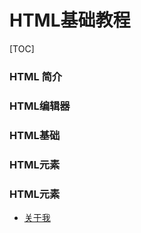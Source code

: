# HTML基础教程

[TOC]





### HTML 简介

### HTML编辑器

### HTML基础

### HTML元素

### HTML元素





















- <a href="https://www.likui.co/" target="_blank">关于我</a>
